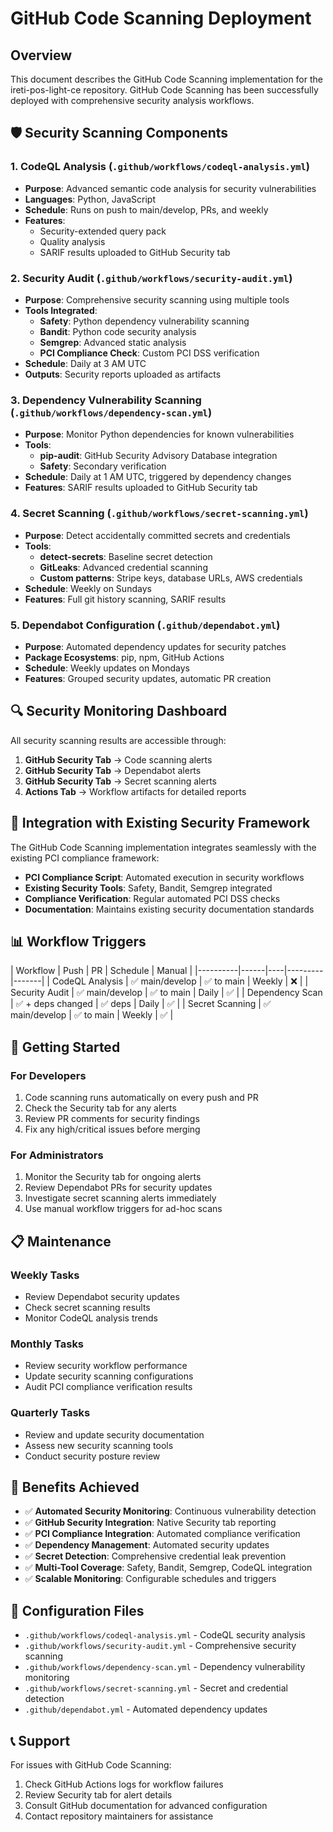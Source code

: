 # GitHub Code Scanning Deployment

## Overview

This document describes the GitHub Code Scanning implementation for the ireti-pos-light-ce repository. GitHub Code Scanning has been successfully deployed with comprehensive security analysis workflows.

## 🛡️ Security Scanning Components

### 1. CodeQL Analysis (`.github/workflows/codeql-analysis.yml`)
- **Purpose**: Advanced semantic code analysis for security vulnerabilities
- **Languages**: Python, JavaScript
- **Schedule**: Runs on push to main/develop, PRs, and weekly
- **Features**:
  - Security-extended query pack
  - Quality analysis
  - SARIF results uploaded to GitHub Security tab

### 2. Security Audit (`.github/workflows/security-audit.yml`) 
- **Purpose**: Comprehensive security scanning using multiple tools
- **Tools Integrated**:
  - **Safety**: Python dependency vulnerability scanning
  - **Bandit**: Python code security analysis
  - **Semgrep**: Advanced static analysis
  - **PCI Compliance Check**: Custom PCI DSS verification
- **Schedule**: Daily at 3 AM UTC
- **Outputs**: Security reports uploaded as artifacts

### 3. Dependency Vulnerability Scanning (`.github/workflows/dependency-scan.yml`)
- **Purpose**: Monitor Python dependencies for known vulnerabilities
- **Tools**:
  - **pip-audit**: GitHub Security Advisory Database integration
  - **Safety**: Secondary verification
- **Schedule**: Daily at 1 AM UTC, triggered by dependency changes
- **Features**: SARIF results uploaded to GitHub Security tab

### 4. Secret Scanning (`.github/workflows/secret-scanning.yml`)
- **Purpose**: Detect accidentally committed secrets and credentials
- **Tools**:
  - **detect-secrets**: Baseline secret detection
  - **GitLeaks**: Advanced credential scanning
  - **Custom patterns**: Stripe keys, database URLs, AWS credentials
- **Schedule**: Weekly on Sundays
- **Features**: Full git history scanning, SARIF results

### 5. Dependabot Configuration (`.github/dependabot.yml`)
- **Purpose**: Automated dependency updates for security patches
- **Package Ecosystems**: pip, npm, GitHub Actions
- **Schedule**: Weekly updates on Mondays
- **Features**: Grouped security updates, automatic PR creation

## 🔍 Security Monitoring Dashboard

All security scanning results are accessible through:

1. **GitHub Security Tab** → Code scanning alerts
2. **GitHub Security Tab** → Dependabot alerts  
3. **GitHub Security Tab** → Secret scanning alerts
4. **Actions Tab** → Workflow artifacts for detailed reports

## 🎯 Integration with Existing Security Framework

The GitHub Code Scanning implementation integrates seamlessly with the existing PCI compliance framework:

- **PCI Compliance Script**: Automated execution in security workflows
- **Existing Security Tools**: Safety, Bandit, Semgrep integrated
- **Compliance Verification**: Regular automated PCI DSS checks
- **Documentation**: Maintains existing security documentation standards

## 📊 Workflow Triggers

| Workflow | Push | PR | Schedule | Manual |
|----------|------|----|---------|\-------|
| CodeQL Analysis | ✅ main/develop | ✅ to main | Weekly | ❌ |
| Security Audit | ✅ main/develop | ✅ to main | Daily | ✅ |
| Dependency Scan | ✅ + deps changed | ✅ deps | Daily | ✅ |
| Secret Scanning | ✅ main/develop | ✅ to main | Weekly | ✅ |

## 🚀 Getting Started

### For Developers
1. Code scanning runs automatically on every push and PR
2. Check the Security tab for any alerts
3. Review PR comments for security findings
4. Fix any high/critical issues before merging

### For Administrators  
1. Monitor the Security tab for ongoing alerts
2. Review Dependabot PRs for security updates
3. Investigate secret scanning alerts immediately
4. Use manual workflow triggers for ad-hoc scans

## 📋 Maintenance

### Weekly Tasks
- Review Dependabot security updates
- Check secret scanning results
- Monitor CodeQL analysis trends

### Monthly Tasks
- Review security workflow performance
- Update security scanning configurations
- Audit PCI compliance verification results

### Quarterly Tasks
- Review and update security documentation
- Assess new security scanning tools
- Conduct security posture review

## 🎉 Benefits Achieved

- ✅ **Automated Security Monitoring**: Continuous vulnerability detection
- ✅ **GitHub Security Integration**: Native Security tab reporting
- ✅ **PCI Compliance Integration**: Automated compliance verification
- ✅ **Dependency Management**: Automated security updates
- ✅ **Secret Detection**: Comprehensive credential leak prevention
- ✅ **Multi-Tool Coverage**: Safety, Bandit, Semgrep, CodeQL integration
- ✅ **Scalable Monitoring**: Configurable schedules and triggers

## 🔧 Configuration Files

- `.github/workflows/codeql-analysis.yml` - CodeQL security analysis
- `.github/workflows/security-audit.yml` - Comprehensive security scanning  
- `.github/workflows/dependency-scan.yml` - Dependency vulnerability monitoring
- `.github/workflows/secret-scanning.yml` - Secret and credential detection
- `.github/dependabot.yml` - Automated dependency updates

## 📞 Support

For issues with GitHub Code Scanning:
1. Check GitHub Actions logs for workflow failures
2. Review Security tab for alert details  
3. Consult GitHub documentation for advanced configuration
4. Contact repository maintainers for assistance